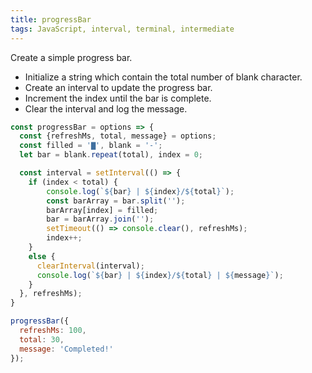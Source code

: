 ```yaml
---
title: progressBar
tags: JavaScript, interval, terminal, intermediate
---
```


Create a simple progress bar.

- Initialize a string which contain the total number of blank character.
- Create an interval to update the progress bar.
- Increment the index until the bar is complete.
- Clear the interval and log the message.

```js
const progressBar = options => {
  const {refreshMs, total, message} = options;
  const filled = '▇', blank = '-';
  let bar = blank.repeat(total), index = 0;

  const interval = setInterval(() => {
    if (index < total) {
        console.log(`${bar} | ${index}/${total}`);
        const barArray = bar.split('');
        barArray[index] = filled;
        bar = barArray.join('');
        setTimeout(() => console.clear(), refreshMs);
        index++;
    }
    else {
      clearInterval(interval);
      console.log(`${bar} | ${index}/${total} | ${message}`);
    }
  }, refreshMs);
}
```

```js
progressBar({
  refreshMs: 100,
  total: 30,
  message: 'Completed!'
});
```